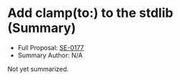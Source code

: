 # Add clamp(to:) to the stdlib (Summary)

* Full Proposal: [SE-0177](https://github.com/apple/swift-evolution/blob/main/proposals/0177-add-clamped-to-method.md)
* Summary Author: N/A

Not yet summarized.
